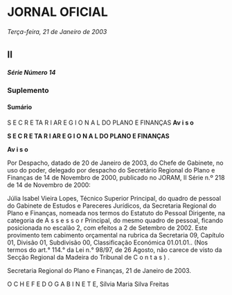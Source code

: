# JORNAL OFICIAL

###### Terça-feira, 21 de Janeiro de 2003

## II

##### Série Número 14

### **Suplemento**

#### **Sumário**

S E C R E TA R I AR E G I O N A L DO PLANO E FINANÇAS
**Av i s o**


**S E C R E TA R I AR E G I O N A L DO PLANO E FINANÇAS**


**Av i s o**


Por Despacho, datado de 20 de Janeiro de 2003, do Chefe de Gabinete, no uso do poder, delegado por despacho do Secretário
Regional do Plano e Finanças de 14 de Novembro de 2000, publicado no JORAM, II Série n.º 218 de 14 de Novembro de 2000:

  Júlia Isabel Vieira Lopes, Técnico Superior Principal, do quadro de pessoal do Gabinete de Estudos e Pareceres Jurídicos, da
Secretaria Regional do Plano e Finanças, nomeada nos termos do Estatuto do Pessoal Dirigente, na categoria de A s s e s s o r
Principal, do mesmo quadro de pessoal, ficando posicionada no escalão 2, com efeitos a 2 de Setembro de 2002.
Este provimento tem cabimento orçamental na rubrica da Secretaria 09, Capítulo 01, Divisão 01, Subdivisão 00, Classificação
Económica 01.01.01..
(Nos termos do art.° 114.° da Lei n.° 98/97, de 26 Agosto, não carece de visto da Secção Regional da Madeira do Tribunal de
C o n t a s ) .


Secretaria Regional do Plano e Finanças, 21 de Janeiro de 2003.


O C H E F E D O G A B I N E T E, Sílvia Maria Silva Freitas

